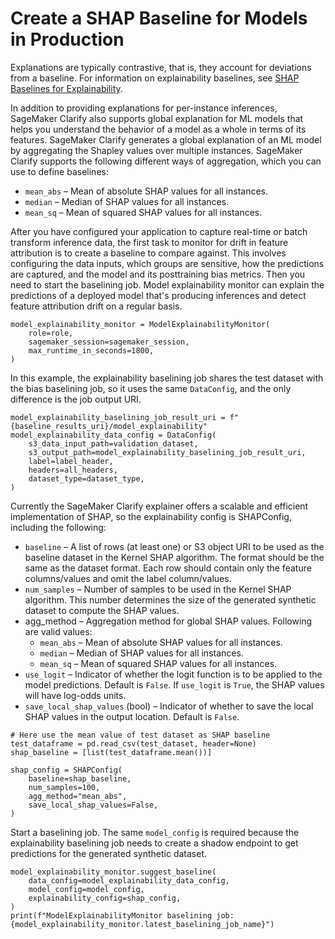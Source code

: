 # Create a SHAP Baseline for Models in Production<a name="clarify-model-monitor-shap-baseline"></a>

Explanations are typically contrastive, that is, they account for deviations from a baseline\. For information on explainability baselines, see [SHAP Baselines for Explainability](clarify-feature-attribute-shap-baselines.md)\.

In addition to providing explanations for per\-instance inferences, SageMaker Clarify also supports global explanation for ML models that helps you understand the behavior of a model as a whole in terms of its features\. SageMaker Clarify generates a global explanation of an ML model by aggregating the Shapley values over multiple instances\. SageMaker Clarify supports the following different ways of aggregation, which you can use to define baselines:
+ `mean_abs` – Mean of absolute SHAP values for all instances\.
+ `median` – Median of SHAP values for all instances\.
+ `mean_sq` – Mean of squared SHAP values for all instances\.

After you have configured your application to capture real\-time or batch transform inference data, the first task to monitor for drift in feature attribution is to create a baseline to compare against\. This involves configuring the data inputs, which groups are sensitive, how the predictions are captured, and the model and its posttraining bias metrics\. Then you need to start the baselining job\. Model explainability monitor can explain the predictions of a deployed model that's producing inferences and detect feature attribution drift on a regular basis\.

```
model_explainability_monitor = ModelExplainabilityMonitor(
    role=role,
    sagemaker_session=sagemaker_session,
    max_runtime_in_seconds=1800,
)
```

In this example, the explainability baselining job shares the test dataset with the bias baselining job, so it uses the same `DataConfig`, and the only difference is the job output URI\.

```
model_explainability_baselining_job_result_uri = f"{baseline_results_uri}/model_explainability"
model_explainability_data_config = DataConfig(
    s3_data_input_path=validation_dataset,
    s3_output_path=model_explainability_baselining_job_result_uri,
    label=label_header,
    headers=all_headers,
    dataset_type=dataset_type,
)
```

Currently the SageMaker Clarify explainer offers a scalable and efficient implementation of SHAP, so the explainability config is SHAPConfig, including the following:
+ `baseline` – A list of rows \(at least one\) or S3 object URI to be used as the baseline dataset in the Kernel SHAP algorithm\. The format should be the same as the dataset format\. Each row should contain only the feature columns/values and omit the label column/values\.
+ `num_samples` – Number of samples to be used in the Kernel SHAP algorithm\. This number determines the size of the generated synthetic dataset to compute the SHAP values\.
+ agg\_method – Aggregation method for global SHAP values\. Following are valid values:
  + `mean_abs` – Mean of absolute SHAP values for all instances\.
  + `median` – Median of SHAP values for all instances\.
  + `mean_sq` – Mean of squared SHAP values for all instances\.
+ `use_logit` – Indicator of whether the logit function is to be applied to the model predictions\. Default is `False`\. If `use_logit` is `True`, the SHAP values will have log\-odds units\.
+ `save_local_shap_values` \(bool\) – Indicator of whether to save the local SHAP values in the output location\. Default is `False`\.

```
# Here use the mean value of test dataset as SHAP baseline
test_dataframe = pd.read_csv(test_dataset, header=None)
shap_baseline = [list(test_dataframe.mean())]

shap_config = SHAPConfig(
    baseline=shap_baseline,
    num_samples=100,
    agg_method="mean_abs",
    save_local_shap_values=False,
)
```

Start a baselining job\. The same `model_config` is required because the explainability baselining job needs to create a shadow endpoint to get predictions for the generated synthetic dataset\.

```
model_explainability_monitor.suggest_baseline(
    data_config=model_explainability_data_config,
    model_config=model_config,
    explainability_config=shap_config,
)
print(f"ModelExplainabilityMonitor baselining job: {model_explainability_monitor.latest_baselining_job_name}")
```